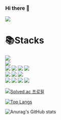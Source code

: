 ### Hi there 👋
<!--
**cjjss11/cjjss11** is a ✨ _special_ ✨ repository because its `README.md` (this file) appears on your GitHub profile.

Here are some ideas to get you started:

- 🔭 I’m currently working on ...
- 🌱 I’m currently learning ...
- 👯 I’m looking to collaborate on ...
- 🤔 I’m looking for help with ...
- 💬 Ask me about ...
- 📫 How to reach me: ...
- 😄 Pronouns: ...
- ⚡ Fun fact: ...
-->

 <a href="https://velog.io/@cjjss11"><img src="https://img.shields.io/badge/Tech%20Blog-11B48A?style=flat-square&logo=Vimeo&logoColor=white&link=https://velog.io/@cjjss11"/></a>

 <h1>📚Stacks</h1>

<div>
 <img src="https://img.shields.io/badge/Python-3776AB?style=for-the-badge&logo=Python&logoColor=white">
</div>

<div>
 <img src="https://img.shields.io/badge/Django-092E20?style=for-the-badge&logo=django&logoColor=white">
</div>

 <div class="flex">
  <img src="https://img.shields.io/badge/CSS-1572B6?style=for-the-badge&logo=css3&logoColor=white">
  <img src="https://img.shields.io/badge/HTML-E34F26?style=for-the-badge&logo=html5&logoColor=white">
  <img src="https://img.shields.io/badge/JavaScript-F7DF1E?style=for-the-badge&logo=javascript&logoColor=white">
  <img src="https://img.shields.io/badge/TypeScript-3178C6?style=for-the-badge&logo=typescript&logoColor=white">
 </div>

 <div>
  <img src="https://img.shields.io/badge/React-61DAFB?style=for-the-badge&logo=react&logoColor=white">
  <img src="https://img.shields.io/badge/Vue-4FC08D?style=for-the-badge&logo=vuedotjs&logoColor=white">
  <img src="https://img.shields.io/badge/Next-000000?style=for-the-badge&logo=nextdotjs&logoColor=white">
 </div>
 
 <div class="flex>
  <img src="https://img.shields.io/badge/Git-F05032?style=for-the-badge&logo=git&logoColor=white">
  <img src="https://img.shields.io/badge/GitHub-181717?style=for-the-badge&logo=github&logoColor=white">
  <img src="https://img.shields.io/badge/GitLab-FC6D26?style=for-the-badge&logo=gitlab&logoColor=white">
  <img src="https://img.shields.io/badge/Jira-0052CC?style=for-the-badge&logo=jira&logoColor=white">
  <img src="https://img.shields.io/badge/Figma-F24E1E?style=for-the-badge&logo=figma&logoColor=white">
 </div>

 [![Solved.ac
프로필](http://mazassumnida.wtf/api/generate_badge?boj=cjjss11)](https://solved.ac/cjjss11)

<div class="flex">
 
[![Top Langs](https://github-readme-stats.vercel.app/api/top-langs/?username=cjjss11&layout=compact)](https://github.com/cjjss11/github-readme-stats)

![Anurag's GitHub stats](https://github-readme-stats.vercel.app/api?username=cjjss11&show_icons=true&theme=radical)
</div>
